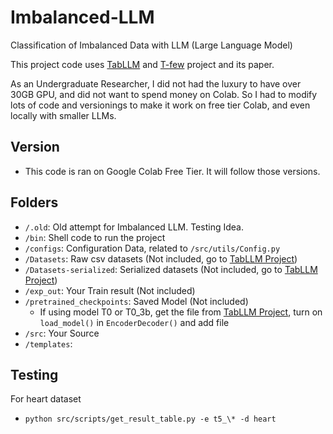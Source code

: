 # Imbalanced-LLM

Classification of Imbalanced Data with LLM (Large Language Model)

This project code uses [TabLLM](https://github.com/clinicalml/TabLLM) and [T-few](https://github.com/r-three/t-few) project and its paper.

As an Undergraduate Researcher, I did not had the luxury to have over 30GB GPU, and did not want to spend money on Colab. So I had to modify lots of code and versionings to make it work on free tier Colab, and even locally with smaller LLMs.

## Version
- This code is ran on Google Colab Free Tier. It will follow those versions.

## Folders

- `/.old`: Old attempt for Imbalanced LLM. Testing Idea.
- `/bin`: Shell code to run the project
- `/configs`: Configuration Data, related to `/src/utils/Config.py`
- `/Datasets`: Raw csv datasets (Not included, go to [TabLLM Project](https://github.com/clinicalml/TabLLM))
- `/Datasets-serialized`: Serialized datasets (Not included, go to [TabLLM Project](https://github.com/clinicalml/TabLLM))
- `/exp_out`: Your Train result (Not included)
- `/pretrained_checkpoints`: Saved Model (Not included)
  -  If using model T0 or T0_3b, get the file from [TabLLM Project](https://github.com/clinicalml/TabLLM), turn on `load_model()` in `EncoderDecoder()`  and add file
- `/src`: Your Source
- `/templates`:

## Testing
For heart dataset
- `python src/scripts/get_result_table.py -e t5_\* -d heart`
